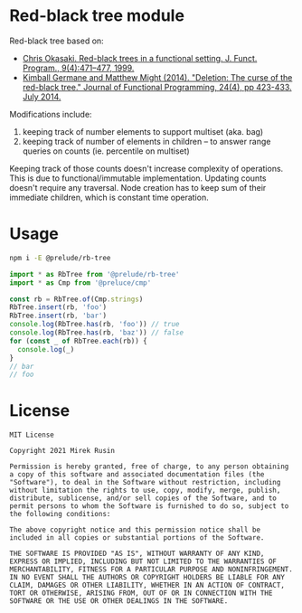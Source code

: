 # Red-black tree module

Red-black tree based on:
- [Chris Okasaki. Red-black trees in a functional setting. J. Funct. Program., 9(4):471–477, 1999.](https://www.cs.tufts.edu/comp/150FP/archive/chris-okasaki/redblack99.pdf)
- [Kimball Germane and Matthew Might (2014). "Deletion: The curse of the red-black tree." Journal of Functional Programming, 24(4), pp 423-433. July 2014.](https://matt.might.net/papers/germane2014deletion.pdf)

Modifications include:
1. keeping track of number elements to support multiset (aka. bag)
2. keeping track of number of elements in children – to answer range queries on counts (ie. percentile on multiset)

Keeping track of those counts doesn't increase complexity of operations.
This is due to functional/immutable implementation.
Updating counts doesn't require any traversal.
Node creation has to keep sum of their immediate children, which is constant time operation.

# Usage

```bash
npm i -E @prelude/rb-tree
```

```ts
import * as RbTree from '@prelude/rb-tree'
import * as Cmp from '@preluce/cmp'

const rb = RbTree.of(Cmp.strings)
RbTree.insert(rb, 'foo')
RbTree.insert(rb, 'bar')
console.log(RbTree.has(rb, 'foo')) // true
console.log(RbTree.has(rb, 'baz')) // false
for (const _ of RbTree.each(rb)) {
  console.log(_)
}
// bar
// foo
```

# License

```
MIT License

Copyright 2021 Mirek Rusin

Permission is hereby granted, free of charge, to any person obtaining a copy of this software and associated documentation files (the "Software"), to deal in the Software without restriction, including without limitation the rights to use, copy, modify, merge, publish, distribute, sublicense, and/or sell copies of the Software, and to permit persons to whom the Software is furnished to do so, subject to the following conditions:

The above copyright notice and this permission notice shall be included in all copies or substantial portions of the Software.

THE SOFTWARE IS PROVIDED "AS IS", WITHOUT WARRANTY OF ANY KIND, EXPRESS OR IMPLIED, INCLUDING BUT NOT LIMITED TO THE WARRANTIES OF MERCHANTABILITY, FITNESS FOR A PARTICULAR PURPOSE AND NONINFRINGEMENT. IN NO EVENT SHALL THE AUTHORS OR COPYRIGHT HOLDERS BE LIABLE FOR ANY CLAIM, DAMAGES OR OTHER LIABILITY, WHETHER IN AN ACTION OF CONTRACT, TORT OR OTHERWISE, ARISING FROM, OUT OF OR IN CONNECTION WITH THE SOFTWARE OR THE USE OR OTHER DEALINGS IN THE SOFTWARE.
```
